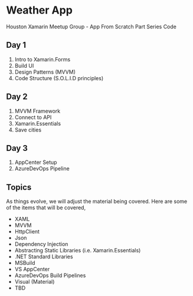 # Weather App
Houston Xamarin Meetup Group - App From Scratch Part Series Code


## Day 1
1. Intro to Xamarin.Forms
2. Build UI
3. Design Patterns (MVVM)
4. Code Structure (S.O.L.I.D principles)

## Day 2
1. MVVM Framework
2. Connect to API
3. Xamarin.Essentials
4. Save cities

## Day 3
1. AppCenter Setup
2. AzureDevOps Pipeline

## Topics
As things evolve, we will adjust the material being covered. Here are some of the items that will be covered,
* XAML
* MVVM
* HttpClient
* Json
* Dependency Injection
* Abstracting Static Libraries (i.e. Xamarin.Essentials)
* .NET Standard Libraries
* MSBuild
* VS AppCenter
* AzureDevOps Build Pipelines
* Visual (Material)
* TBD

